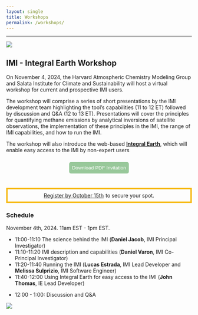 ```yaml
---
layout: single
title: Workshops
permalink: /workshops/
---
```


<hr>
<img src = "{{ site.baseurl }}/assets/plots/WorkshopBrochure.png" />

## IMI - Integral Earth Workshop

On November 4, 2024, the Harvard Atmospheric Chemistry Modeling Group and Salata Institute for Climate and Sustainability will host a virtual workshop for current and prospective IMI users.

The workshop will comprise a series of short presentations by the IMI
development team highlighting the tool’s capabilities (11 to 12 ET) followed
by discussion and Q&A (12 to 13 ET). Presentations will cover the principles for quantifying methane emissions by analytical inversions of satellite observations, the implementation of these principles in the IMI, the range of IMI capabilities, and how to run the IMI.

The workshop will also introduce the web-based <a href = "http://integralearth.github.io" target = "#"><strong>Integral Earth</strong></a>, which will enable easy access to the IMI by non-expert users

<div style = "width: 100%; display: flex; justify-content: center; margin-bottom: 1.8rem; ">
<a href = "{{site.baseurl}}/assets/invitation/workshop_invitation_final.pdf" download>
    <button style = "margin: 10px; background-color: #98c89a; color: white; outline: none; border: solid transparent 1px; border-radius: 5px; padding: 7px">
        Download PDF Invitation
    </button>
    </a>
</div>

<div style = "border: solid #F7BA14 4px; padding: 8px; display: flex; justify-content: center; gap: 5px">
<a href = "https://forms.gle/tTtPsDYypsFZqtAw9" target = "#">Register by October 15th</a> to secure your spot.
</div>

### Schedule

November 4th, 2024. 11am EST - 1pm EST.

- 11:00-11:10 The science behind the IMI (<strong>Daniel Jacob</strong>, IMI Principal Investigator)
- 11:10-11:20 IMI description and capabilities (<strong>Daniel Varon</strong>, IMI Co-Principal Investigator)
- 11:20-11:40 Running the IMI (<strong>Lucas Estrada</strong>, IMI Lead Developer and <strong>Melissa Sulprizio</strong>, IMI Software Engineer)
- 11:40-12:00 Using Integral Earth for easy access to the IMI (<strong>John Thomas</strong>, IE Lead Developer)

<!-- - 11:00 - 11:30 Introduction to the methane problem and the IMI
  - Speakers: Daniel Jacob (IMI Principal Investigator, <a href = "https://acmg.seas.harvard.edu/" target = "#">Atmospheric Chemistry Modeling Group</a>), Daniel Varon (Research Associate)
- 11:30 - 12:00 Introduction to Integral Earth
  - Speaker: John Thomas (Integral Earth Lead Developer) -->

- 12:00 - 1:00: Discussion and Q&A

<img src = "{{site.baseurl}}/assets/plots/Workflow.png" />
